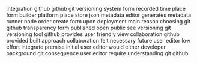 integration github github git versioning system form recorded time place form builder platform place store json metadata editor generates metadata runner node order create form upon deployment main reason choosing git github transparency form published open public see versioning git versioning tool github provides user friendly view collaboration github provided built approach collaboration felt necessary future user editor low effort integrate premise initial user editor would either developer background git consequence user editor require understanding git github